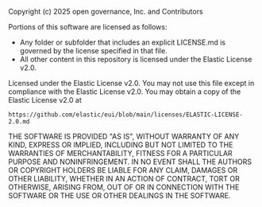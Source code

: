 Copyright (c) 2025 open governance, Inc. and Contributors

Portions of this software are licensed as follows:

* Any folder or subfolder that includes an explicit LICENSE.md is governed by the license specified in that file.
* All other content in this repository is licensed under the Elastic License v2.0.

Licensed under the Elastic License v2.0. You may not use this file except in compliance with the Elastic License v2.0. You may obtain a copy of the Elastic License v2.0 at

    https://github.com/elastic/eui/blob/main/licenses/ELASTIC-LICENSE-2.0.md

THE SOFTWARE IS PROVIDED "AS IS", WITHOUT WARRANTY OF ANY KIND, EXPRESS OR
IMPLIED, INCLUDING BUT NOT LIMITED TO THE WARRANTIES OF MERCHANTABILITY,
FITNESS FOR A PARTICULAR PURPOSE AND NONINFRINGEMENT. IN NO EVENT SHALL THE
AUTHORS OR COPYRIGHT HOLDERS BE LIABLE FOR ANY CLAIM, DAMAGES OR OTHER
LIABILITY, WHETHER IN AN ACTION OF CONTRACT, TORT OR OTHERWISE, ARISING FROM,
OUT OF OR IN CONNECTION WITH THE SOFTWARE OR THE USE OR OTHER DEALINGS IN THE
SOFTWARE.